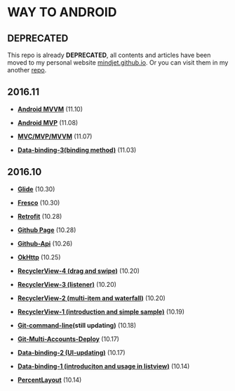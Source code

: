 # WAY TO ANDROID

## DEPRECATED
This repo is already **DEPRECATED**, all contents and articles have been moved to my personal website [mindjet.github.io](https://mindjet.github.io). Or you can visit them in my another [repo](https://github.com/Mindjet/mindjet.github.io).

## 2016.11

- **[Android MVVM](DesignFramework/android-mvvm.md)** (11.10)

- **[Android MVP](DesignFramework/android-mvp.md)** (11.08)

- **[MVC/MVP/MVVM](DesignFramework/mvc-mvp-mvvm.md)** (11.07)

- **[Data-binding-3(binding method)](DataBinding/data-binding-3-en.md)** (11.03)

## 2016.10

- **[Glide](ImageLoader/glide.md)** (10.30)

- **[Fresco](ImageLoader/fresco.md)** (10.30)

- **[Retrofit](HttpClient/retrofit-en.md)** (10.28)

- **[Github Page](Git-Github/github-page.md)** (10.28)

- **[Github-Api](Git-Github/github-api.md)** (10.26)

- **[OkHttp](HttpClient/okhttp.md)**	(10.25)

- **[RecyclerView-4 (drag and swipe)](RecyclerView/recycler-view-4.md)** (10.20)

- **[RecyclerView-3 (listener)](RecyclerView/recycler-view-3.md)** (10.20)

- **[RecyclerView-2 (multi-item and waterfall)](RecyclerView/recycler-view-2.md)** (10.20)

- **[RecyclerView-1 (introduction and simple sample)](RecyclerView/recycler-view-1.md)** (10.19)

- **[Git-command-line](Git-Github/git-command-line.md)(still updating)** (10.18)

- **[Git-Multi-Accounts-Deploy](Git-Github/git-multi-accounts-deploy.md)** (10.17)

- **[Data-binding-2 (UI-updating)](DataBinding/data-binding-2.md)** (10.17)

- **[Data-binding-1 (introduciton and usage in listview)](DataBinding/data-binding-1-en.md)** (10.14)

- **[PercentLayout](percent-layout.md)** (10.14)
